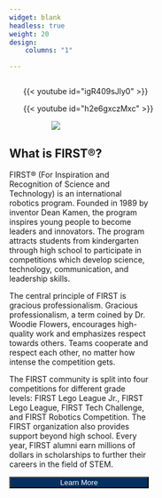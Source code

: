 ```yaml
---
widget: blank
headless: true
weight: 20
design:
    columns: "1"

---
```


<div>
<div style="float: left; padding-left: 5%; width: 50%;padding-right: 5%; ">

{{< youtube id="igR409sJly0" >}}

{{< youtube id="h2e6gxczMxc" >}}
<br>
<div style="padding-left: 20%">
<a href="https://www.firstinspires.org/robotics/ftc" target="_blank"><img src="/img/logos/ftc-logo.jpg"></img></a>
</div>

</div>
<div style="float: left; padding-right: 5%; width: 50%">

## What is FIRST®?

FIRST® (For Inspiration and Recognition of Science and Technology) is an international robotics program. Founded in 1989 by inventor Dean Kamen, the program inspires young people to become leaders and innovators. The program attracts students from kindergarten through high school to participate in competitions which develop science, technology, communication, and leadership skills.

The central principle of FIRST is gracious professionalism. Gracious professionalism, a term coined by Dr. Woodie Flowers, encourages high-quality work and emphasizes respect towards others. Teams cooperate and respect each other, no matter how intense the competition gets.

The FIRST community is split into four competitions for different grade levels: FIRST Lego League Jr., FIRST Lego League, FIRST Tech Challenge, and FIRST Robotics Competition. The FIRST organization also provides support beyond high school. Every year, FIRST alumni earn millions of dollars in scholarships to further their careers in the field of STEM.

<a href="https://www.firstinspires.org" target="_blank"><button type="button" style="width: 100%; background:#013061; color:#fff">Learn More</button></a>

</div>

</div>